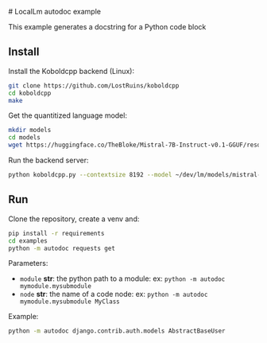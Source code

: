 # LocalLm autodoc example

This example generates a docstring for a Python code block

## Install

Install the Koboldcpp backend (Linux): 

```bash
git clone https://github.com/LostRuins/koboldcpp
cd koboldcpp
make
```

Get the quantitized language model:

```bash
mkdir models
cd models
wget https://huggingface.co/TheBloke/Mistral-7B-Instruct-v0.1-GGUF/resolve/main/mistral-7b-instruct-v0.1.Q4_K_M.gguf
```

Run the backend server:

```bash
python koboldcpp.py --contextsize 8192 --model ~/dev/lm/models/mistral-7b-instruct-v0.1.Q4_K_M.gguf --smartcontext
```

## Run

Clone the repository, create a venv and:

```bash
pip install -r requirements
cd examples
python -m autodoc requests get
```

Parameters:

- `module` **str**: the python path to a module: ex: `python -m autodoc mymodule.mysubmodule`
- `node` **str**: the name of a code node: ex: `python -m autodoc mymodule.mysubmodule MyClass`

Example:

```bash
python -m autodoc django.contrib.auth.models AbstractBaseUser
```